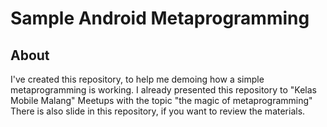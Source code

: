 # Sample Android Metaprogramming
## About
I've created this repository, to help me demoing how a simple metaprogramming is working.
I already presented this repository to "Kelas Mobile Malang" Meetups with the topic "the magic of metaprogramming"
There is also slide in this repository, if you want to review the materials.

